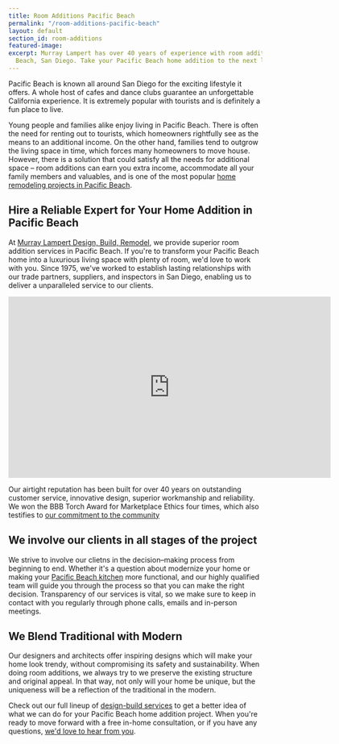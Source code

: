 ```yaml
---
title: Room Additions Pacific Beach
permalink: "/room-additions-pacific-beach"
layout: default
section_id: room-additions
featured-image: 
excerpt: Murray Lampert has over 40 years of experience with room additions in Pacific
  Beach, San Diego. Take your Pacific Beach home addition to the next level with us.
---
```


Pacific Beach is known all around San Diego for the exciting lifestyle it offers. A whole host of cafes and dance clubs guarantee an unforgettable California experience. It is extremely popular with tourists and is definitely a fun place to live.

Young people and families alike enjoy living in Pacific Beach. There is often the need for renting out to tourists, which homeowners rightfully see as the means to an additional income. On the other hand, families tend to outgrow the living space in time, which forces many homeowners to move house. However, there is a solution that could satisfy all the needs for additional space – room additions can earn you extra income, accommodate all your family members and valuables, and is one of the most popular [home remodeling projects in Pacific Beach](/service-locations/pacific-beach-design-build-and-remodel-services/).

## Hire a Reliable Expert for Your Home Addition in Pacific Beach

At [Murray Lampert Design, Build, Remodel](/), we provide superior room addition services in Pacific Beach. If you're to transform your Pacific Beach home into a luxurious living space with plenty of room, we'd love to work with you. Since 1975, we've worked to establish lasting relationships with our trade partners, suppliers, and inspectors in San Diego, enabling us to deliver a unparalleled service to our clients.

<div class="flex-video">
  <iframe width="640" height="360" src="https://www.youtube.com/embed/RGn8ISNG-AY" frameborder="0" allowfullscreen></iframe>
</div>

Our airtight reputation has been built for over 40 years on outstanding customer service, innovative design, superior workmanship and reliability. We won the BBB Torch Award for Marketplace Ethics four times, which also testifies to <a href="http://murraylampert.com/another-better-business-bureau-torch-award/">our commitment to the community</a>

## We involve our clients in all stages of the project

We strive to involve our clietns in the decision–making process from beginning to end. Whether it's a question about modernize your home or making your [Pacific Beach kitchen](/kitchen-remodeling-pacific-beach) more functional, and our highly qualified team will guide you through the process so that you can make the right decision. Transparency of our services is vital, so we make sure to keep in contact with you regularly through phone calls, emails and in-person meetings.

## We Blend Traditional with Modern

Our designers and architects offer inspiring designs which will make your home look trendy, without compromising its safety and sustainability. When doing room additions, we always try to we preserve the existing structure and original appeal. In that way, not only will your home be unique, but the uniqueness will be a reflection of the traditional in the modern.

Check out our full lineup of [design-build services](/design-build-services-san-diego) to get a better idea of what we can do for your Pacific Beach home addition project. When you're ready to move forward with a free in-home consultation, or if you have any questions, [we'd love to hear from you](/contact).
